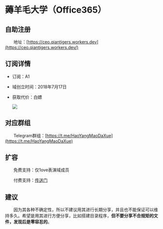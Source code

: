 # 薅羊毛大学（Office365）

## 自助注册

&emsp;&emsp;地址：[https://ceo.qiantigers.workers.dev](https://ceo.qiantigers.workers.dev/)

## 订阅详情

* 订阅：A1

* 域创立时间：2018年7月17日

* 获取代价：白嫖

  ![](https://cdn.jsdelivr.net/gh/qiantigers/p000i000c/PicGo/1588486277071a675b9243c1ddebb.jpg)

## 对应群组

&emsp;&emsp;Telegram群组：[https://t.me/HaoYangMaoDaXue](https://t.me/HaoYangMaoDaXue)

## 扩容

&emsp;&emsp;免费支持：仅1ove表演域成员

&emsp;&emsp;付费支持：[传送门](https://shop.qian.blue/buy/7)

## 建议

&emsp;&emsp;因为其各种不确定性，所以不建议用其进行长期分享，并且也不能保证可以维持多久。希望是用其进行方便分享，比如搭建目录程序，**但不要分享不合规矩的文件，发现后是零容忍的**。
